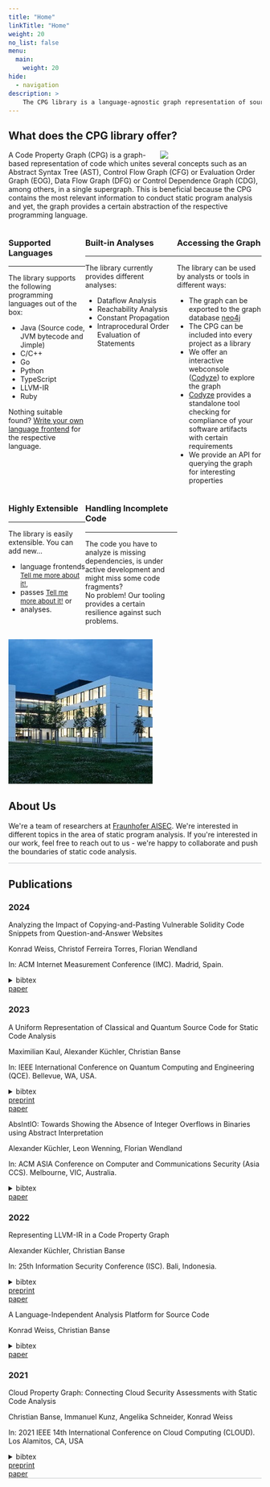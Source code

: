 ```yaml
---
title: "Home"
linkTitle: "Home"
weight: 20
no_list: false
menu:
  main:
    weight: 20
hide:
  - navigation
description: >
    The CPG library is a language-agnostic graph representation of source code.
---
```


## What does the CPG library offer?

<img src="assets/img/graph.svg" style="float:right;width:40%;" />

A Code Property Graph (CPG) is a graph-based representation of code which unites
several concepts such as an Abstract Syntax Tree (AST), Control Flow Graph
(CFG) or Evaluation Order Graph (EOG), Data Flow Graph (DFG) or Control Dependence
Graph (CDG), among others, in a single supergraph. This is beneficial because
the CPG contains the most relevant information to conduct static program
analysis and yet, the graph provides a certain abstraction of the respective
programming language.


<p class="empty-small" />

<div style="display:grid;grid-template-columns: auto auto auto;" markdown>

 <div class="box 1" markdown>
  <h3>Supported Languages</h3>

  ---

  The library supports the following programming languages out of the box:

  * Java (Source code, JVM bytecode and Jimple)
  * C/C++
  * Go
  * Python
  * TypeScript
  * LLVM-IR
  * Ruby

  Nothing suitable found? [Write your own language frontend](./CPG/impl/language.md)
  for the respective language.
  </div>

  <div class="box 2" markdown>
  <h3>Built-in Analyses</h3>

  ---

  The library currently provides different analyses:
  
  * Dataflow Analysis
  * Reachability Analysis
  * Constant Propagation
  * Intraprocedural Order Evaluation of Statements
  </div>

  <div class="box 3" markdown>
  <h3>Accessing the Graph</h3>
  
  ---
  
  The library can be used by analysts or tools in different ways:

  * The graph can be exported to the graph database [neo4j](https://neo4j.com)
  * The CPG can be included into every project as a library
  * We offer an interactive webconsole ([Codyze](./GettingStarted/codyze.md)) to explore the graph
  * [Codyze](./GettingStarted/codyze.md) provides a standalone tool checking for compliance of your software artifacts with certain requirements
  * We provide an API for querying the graph for interesting properties
  </div>

  <div class="box 4" markdown>
  <h3>Highly Extensible</h3>
  
  ---
  
  The library is easily extensible. You can add new...

  * language frontends <font size="2">[Tell me more about it!](./CPG/impl/language.md)</font>,
  * passes <font size="2">[Tell me more about it!](./CPG/impl/passes.md)</font> or
  * analyses.
  </div>

  <div class="box 5" markdown>
  <h3>Handling Incomplete Code</h3>
  
  ---
  
  The code you have to analyze is missing dependencies, is under active development and might
  miss some code fragments?
  <br>
  No problem! Our tooling provides a certain resilience against such problems.
   <!--This allows our toolchain to analyze programs even if the current code base is incomplete and incorrect to a certain extent.-->
  </div>

  <div class="box 6" markdown>
  </div>

</div>

<p class="empty"/>

<div class="float-container" markdown>
<div class="left-picture">
<img src="assets/img/Institut-AISEC-Gebaeude-Nacht.jpg" />
</div>
<div class="left-picture-text" markdown>

## About Us

We're a team of researchers at <a href="https://www.aisec.fraunhofer.de/">Fraunhofer AISEC</a>.
We're interested in different topics in the area of static program analysis. If
you're interested in our work, feel free to reach out to us - we're happy to
collaborate and push the boundaries of static code analysis.
</div>
</div>

<p class="empty" style="border-top: 1px solid #c7cacc;" />


## Publications

### 2024

<div class="papers">

<div class="admonition paper">
  <p class="admonition-title">Analyzing the Impact of Copying-and-Pasting Vulnerable Solidity Code Snippets from Question-and-Answer Websites</p>
  <div class="left">
    <p class="authors">Konrad Weiss, Christof Ferreira Torres, Florian Wendland</p>
    <p class="conference">In: ACM Internet Measurement Conference (IMC). Madrid, Spain.</p>
    <details>
      <summary>bibtex</summary>
      <pre><code>@inproceedings{weiss2024solidity,
  author={Weiss, Konrad and Ferreira Torres, Christof and Wendland, Florian},
  title={Analyzing the Impact of Copying-and-Pasting Vulnerable Solidity Code Snippets from Question-and-Answer Websites},
  year={2024},
  booktitle={Proceedings of the 2024 ACM on Internet Measurement Conference},
  series={IMC '24},
  doi = {10.1145/3646547.3688437},
  location = {Madrid, Spain},
  publisher={ACM}
}</code></pre>
    </details>
  </div>
  <div class="right">
    <a class="green-button" href="https://doi.org/10.1145/3646547.3688437">paper</a>
  </div>
</div>

</div>

### 2023

<div class="papers">

<div class="admonition paper">
  <p class="admonition-title">A Uniform Representation of Classical and Quantum Source Code for Static Code Analysis</p>
  <div class="left">
    <p class="authors">Maximilian Kaul, Alexander Küchler, Christian Banse</p>
    <p class="conference">In: IEEE International Conference on Quantum Computing and Engineering (QCE). Bellevue, WA, USA.</p>
    <details>
      <summary>bibtex</summary>
      <pre><code>@inproceedings{kaul2023qcpg,
  author={Maximilian Kaul and Alexander K\"uchler and Christian Banse},
  title={A Uniform Representation of Classical and Quantum Source Code for Static Code Analysis},
  year={2023},
  booktitle={2023 IEEE International Conference on Quantum Computing and Engineering},
  series={QCE '23},
  doi={10.1109/QCE57702.2023.00115},
  location={Bellevue, WA, USA},
  publisher={IEEE}
}</code></pre>
    </details>
  </div>
  <div class="right">
    <a class="green-button" href="https://arxiv.org/pdf/2308.06113.pdf">preprint</a><br />
    <a class="green-button" href="https://doi.org/10.1109/QCE57702.2023.00115">paper</a>
  </div>
</div>

<div class="admonition paper">
  <p class="admonition-title">AbsIntIO: Towards Showing the Absence of Integer Overflows in Binaries using Abstract Interpretation</p>
  <div class="left">
    <p class="authors">Alexander Küchler, Leon Wenning, Florian Wendland</p>
    <p class="conference">In: ACM ASIA Conference on Computer and Communications Security (Asia CCS). Melbourne, VIC, Australia.</p>
    <details>
      <summary>bibtex</summary>
      <pre><code>@inproceedings{kuechler2023absintio,
  author={Alexander K\"uchler and Leon Wenning and Florian Wendland},
  title={AbsIntIO: Towards Showing the Absence of Integer Overflows in Binaries using Abstract Interpretation},
  year={2023},
  booktitle={ACM ASIA Conference on Computer and Communications Security},
  series={Asia CCS '23},
  doi={10.1145/3579856.3582814},
  location={Melbourne, VIC, Australia},
  publisher={ACM}
}</code></pre>
    </details>
  </div>
  <div class="right">
    <a class="green-button" href="https://doi.org/10.1145/3579856.3582814">paper</a>
  </div>
</div>

</div>

### 2022

<div class="papers">

<div class="admonition paper">
  <p class="admonition-title">Representing LLVM-IR in a Code Property Graph</p>
  <div class="left">
    <p class="authors">Alexander Küchler, Christian Banse</p>
    <p class="conference">In: 25th Information Security Conference (ISC). Bali, Indonesia.</p>
    <details>
      <summary>bibtex</summary>
      <pre><code>@inproceedings{kuechler2022representing,
  author={Alexander K\"uchler and Christian Banse},
  title={Representing LLVM-IR in a Code Property Graph},
  year={2022},
  booktitle={25th Information Security Conference},
  series={ISC},
  doi={10.1007/978-3-031-22390-7\_21},
  location={Bali, Indonesia},
  publisher={Springer}
}</code></pre>
    </details>
  </div>
  <div class="right">
    <a class="green-button" href="https://arxiv.org/pdf/2211.05627.pdf">preprint</a><br />
    <a class="green-button" href="https://link.springer.com/chapter/10.1007/978-3-031-22390-7_21">paper</a>
  </div>
</div>

<div class="admonition paper">
  <p class="admonition-title">A Language-Independent Analysis Platform for Source Code</p>
  <div class="left">
    <p class="authors">Konrad Weiss, Christian Banse</p>
    <details>
      <summary>bibtex</summary>
      <pre><code>@misc{weiss2022a,
  doi = {10.48550/ARXIV.2203.08424},
  url = {https://arxiv.org/abs/2203.08424},
  author = {Weiss, Konrad and Banse, Christian},
  title = {A Language-Independent Analysis Platform for Source Code},
  publisher = {arXiv},
  year = {2022},
}</code></pre>
    </details>
  </div>
  <div class="right">
    <a class="green-button" href="https://arxiv.org/pdf/2203.08424.pdf">paper</a>
  </div>
</div>

</div>

### 2021

<div class="papers" style=" border-bottom: 1px solid #c7cacc;">

<div class="admonition paper">
  <p class="admonition-title">Cloud Property Graph: Connecting Cloud Security Assessments with Static Code Analysis</p>
  <div class="left">
    <p class="authors">Christian Banse, Immanuel Kunz, Angelika Schneider, Konrad Weiss</p>
    <p class="conference">In: 2021 IEEE 14th International Conference on Cloud Computing (CLOUD). Los Alamitos, CA, USA</p>
    <details>
      <summary>bibtex</summary>
      <pre><code>@inproceedings{banse2021cloudpg,
  author = {Christian Banse and Immanuel Kunz and Angelika Schneider and Konrad Weiss},
  booktitle = {2021 IEEE 14th International Conference on Cloud Computing (CLOUD)},
  title = {Cloud Property Graph: Connecting Cloud Security Assessments with Static Code Analysis},
  year = {2021},
  pages = {13-19},
  doi = {10.1109/CLOUD53861.2021.00014},
  url = {https://doi.ieeecomputersociety.org/10.1109/CLOUD53861.2021.00014},
  publisher = {IEEE Computer Society},
  address = {Los Alamitos, CA, USA},
  month = {sep}
}</code></pre>
    </details>
  </div>
  <div class="right">
    <a class="green-button" href="https://arxiv.org/pdf/2206.06938.pdf">preprint</a><br />
    <a class="green-button" href="https://www.computer.org/csdl/proceedings-article/cloud/2021/006000a013/1ymJ7POIlxe">paper</a>
  </div>
</div>

</div>

